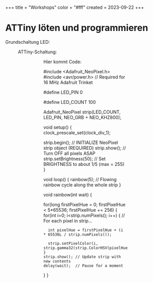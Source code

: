 +++
title = "Workshops"
color = "#fff"
created = 2023-09-22
+++

<script lang="ts">
  import Figure from '$lib/components/Figure.svelte';
</script>

# ATTiny löten und programmieren

Grundschaltung LED:

<Figure src="/images/workshops/attiny/Anleitung-LED.png" alt="Anleitung LED löten" />

ATTiny-Schaltung:

<Figure src="/images/workshops/attiny/Anleitung-ATTiny.png" alt="Anleitung ATTiny löten" />

<Figure src="/images/workshops/attiny/Schaltplan-ATTiny.png" alt="Anleitung ATTiny löten" />

Hier kommt Code:


#include <Adafruit_NeoPixel.h>
#include <avr/power.h> // Required for 16 MHz Adafruit Trinket


#define LED_PIN    0

#define LED_COUNT 100

Adafruit_NeoPixel strip(LED_COUNT, LED_PIN, NEO_GRB + NEO_KHZ800);


void setup() {
  clock_prescale_set(clock_div_1);

  strip.begin();           // INITIALIZE NeoPixel strip object (REQUIRED)
  strip.show();            // Turn OFF all pixels ASAP
  strip.setBrightness(50); // Set BRIGHTNESS to about 1/5 (max = 255)
}


void loop() {
  rainbow(5);             // Flowing rainbow cycle along the whole strip
}


void rainbow(int wait) {
  
  for(long firstPixelHue = 0; firstPixelHue < 5*65536; firstPixelHue += 256) {
    for(int i=0; i<strip.numPixels(); i++) { // For each pixel in strip...

      int pixelHue = firstPixelHue + (i * 65536L / strip.numPixels());

      strip.setPixelColor(i, strip.gamma32(strip.ColorHSV(pixelHue)));
    }
    strip.show(); // Update strip with new contents
    delay(wait);  // Pause for a moment
  }
}
